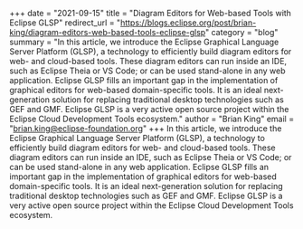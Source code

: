 +++
date = "2021-09-15"
title = "Diagram Editors for Web-based Tools with Eclipse GLSP"
redirect_url = "https://blogs.eclipse.org/post/brian-king/diagram-editors-web-based-tools-eclipse-glsp"
category = "blog"
summary = "In this article, we introduce the Eclipse Graphical Language Server Platform (GLSP), a technology to efficiently build diagram editors for web- and cloud-based tools. These diagram editors can run inside an IDE, such as Eclipse Theia or VS Code; or can be used stand-alone in any web application. Eclipse GLSP fills an important gap in the implementation of graphical editors for web-based domain-specific tools. It is an ideal next-generation solution for replacing traditional desktop technologies such as GEF and GMF. Eclipse GLSP is a very active open source project within the Eclipse Cloud Development Tools ecosystem."
author = "Brian King"
email = "brian.king@eclipse-foundation.org"
+++
In this article, we introduce the Eclipse Graphical Language Server Platform (GLSP), a technology to efficiently build diagram editors for web- and cloud-based tools. These diagram editors can run inside an IDE, such as Eclipse Theia or VS Code; or can be used stand-alone in any web application. Eclipse GLSP fills an important gap in the implementation of graphical editors for web-based domain-specific tools. It is an ideal next-generation solution for replacing traditional desktop technologies such as GEF and GMF. Eclipse GLSP is a very active open source project within the Eclipse Cloud Development Tools ecosystem.